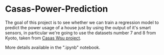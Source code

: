 # Casas-Power-Prediction

The goal of this project is to see whether we can train a regression model to predict the power usage of a house just by using the output of it's smart sensors, in particular we're going to use the datasets number 7 and 8 from Kyoto, taken from [Casas Wsu project](http://casas.wsu.edu/datasets/).

More details available in the ".ipynb" notebook.
